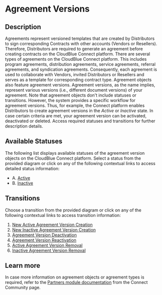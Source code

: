 # Agreement Versions
## Description
Agreements represent versioned templates that are created by Distributors to sign corresponding Contracts with other accounts (Vendors or Resellers). Therefore, Distributors are required to generate an agreement before creating contracts on the CloudBlue Connect platform. There are several types of agreements on the CloudBlue Connect platform. This includes program agreements, distribution agreements, service agreements, referral agreements, and syndication agreements. Consequently, each agreement is used to collaborate with Vendors, invited Distributors or Resellers and serves as a template for corresponding contract type.
Agreement objects also feature agreement versions. Agreement versions, as the name implies, represent various versions (i.e., different document versions) of your agreement. Note that agreement objects don't include statuses or transitions. However, the system provides a specific workflow for agreement versions. Thus, for example, the Connect platform enables Distributors to create agreement versions in the *Active* or *Inactive* state. In case certain criteria are met, your agreement version can be activated, deactivated or deleted. Access required statuses and transitions for further description details.

## Available Statuses
The following list displays available statuses of the agreement version objects on the CloudBlue Connect platform. Select a status from the provided diagram or click on any of the following contextual links to access detailed status information:

* A. [Active](s-a-active.html)
* B. [Inactive](s-b-inactive.html)
## Transitions
Choose a transition from the provided diagram or click on any of the following contextual links to access transition information:

1. [New Active Agreement Version Creation](t-1-new-active.html)
2. [New Inactive Agreement Version Creation](t-2-new-inactive.html)
3. [Agreement Version Deactivation](t-3-act-inactive.html)
4. [Agreement Version Reactivation](t-4-inact-active.html)
5. [Active Agreement Version Removal](t-5-act-deleted.html)
6. [Inactive Agreement Version Removal](t-6-inact-deleted.html)

## Learn more
In case more information on agreement objects or agreement types is required, refer to the [Partners module documentation](https://connect.cloudblue.com/community/modules/partners/agreements/) from the Connect Community page.
